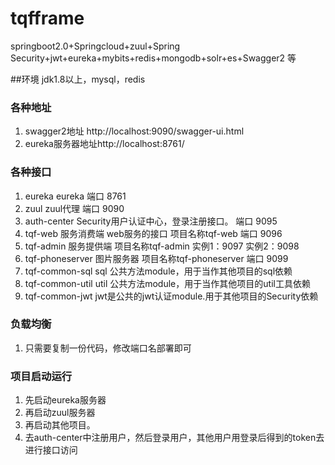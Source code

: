 # tqfframe
springboot2.0+Springcloud+zuul+Spring Security+jwt+eureka+mybits+redis+mongodb+solr+es+Swagger2 等

##环境
jdk1.8以上，mysql，redis

### 各种地址
1. swagger2地址   http://localhost:9090/swagger-ui.html
1. eureka服务器地址http://localhost:8761/

### 各种接口
1. eureka                        eureka                                             端口 8761
2. zuul                          zuul代理                                           端口 9090 
3. auth-center                   Security用户认证中心，登录注册接口。               端口 9095
4. tqf-web                       服务消费端   web服务的接口 项目名称tqf-web         端口 9096
5. tqf-admin                     服务提供端   项目名称tqf-admin                     实例1：9097 实例2：9098
6. tqf-phoneserver               图片服务器   项目名称tqf-phoneserver               端口 9099 
7. tqf-common-sql  sql           公共方法module，用于当作其他项目的sql依赖
8. tqf-common-util util          公共方法module，用于当作其他项目的util工具依赖
9. tqf-common-jwt                jwt是公共的jwt认证module.用于其他项目的Security依赖

### 负载均衡
1. 只需要复制一份代码，修改端口名部署即可

### 项目启动运行
1. 先启动eureka服务器
2. 再启动zuul服务器
3. 再启动其他项目。
4. 去auth-center中注册用户，然后登录用户，其他用户用登录后得到的token去进行接口访问













